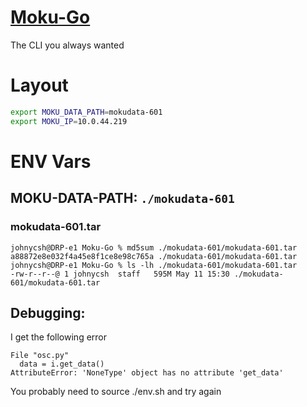 # [Moku-Go](https://github.com/sealablab/Moku-Go)

The CLI you always wanted

# Layout

``` env.sh
export MOKU_DATA_PATH=mokudata-601
export MOKU_IP=10.0.44.219
```
# ENV Vars
## MOKU-DATA-PATH: `./mokudata-601`

### mokudata-601.tar
```
johnycsh@DRP-e1 Moku-Go % md5sum ./mokudata-601/mokudata-601.tar
a88872e8e032f4a45e8f1ce8e98c765a ./mokudata-601/mokudata-601.tar
johnycsh@DRP-e1 Moku-Go % ls -lh ./mokudata-601/mokudata-601.tar
-rw-r--r--@ 1 johnycsh  staff   595M May 11 15:30 ./mokudata-601/mokudata-601.tar
```

## Debugging:
I get the following error
 ```
File "osc.py"
   data = i.get_data()
AttributeError: 'NoneType' object has no attribute 'get_data'
```
You probably need to source ./env.sh and try again

